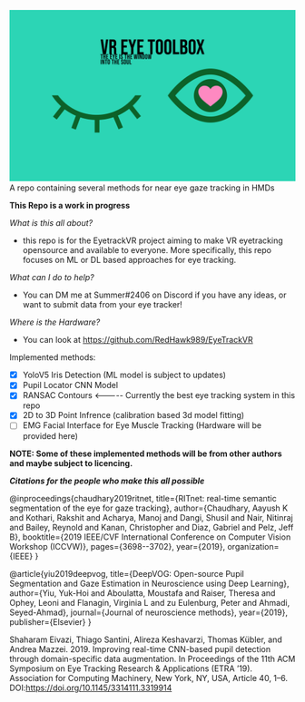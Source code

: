 ![GitHub Logo](/images/logo.png)
A repo containing several methods for near eye gaze tracking in HMDs

**This Repo is a work in progress**

*What is this all about?*

- this repo is for the EyetrackVR project aiming to make VR eyetracking opensource and available to everyone. More specifically, this repo focuses on ML or DL based approaches for eye tracking.

*What can I do to help?* 

- You can DM me at Summer#2406 on Discord if you have any ideas, or want to submit data from your eye tracker!

*Where is the Hardware?*

- You can look at https://github.com/RedHawk989/EyeTrackVR


Implemented methods:
- [X] YoloV5 Iris Detection (ML model is subject to updates)
- [X] Pupil Locator CNN Model  
- [X] RANSAC Contours <----- Currently the best eye tracking system in this repo
- [X] 2D to 3D Point Infrence (calibration based 3d model fitting)
- [ ] EMG Facial Interface for Eye Muscle Tracking (Hardware will be provided here) 

**NOTE: Some of these implemented methods will be from other authors and maybe subject to licencing.**






***Citations for the people who make this all possible***

@inproceedings{chaudhary2019ritnet,
  title={RITnet: real-time semantic segmentation of the eye for gaze tracking},
  author={Chaudhary, Aayush K and Kothari, Rakshit and Acharya, Manoj and Dangi, Shusil and Nair, Nitinraj and Bailey, Reynold and Kanan, Christopher and Diaz, Gabriel and Pelz, Jeff B},
  booktitle={2019 IEEE/CVF International Conference on Computer Vision Workshop (ICCVW)},
  pages={3698--3702},
  year={2019},
  organization={IEEE}
}

@article{yiu2019deepvog,
  title={DeepVOG: Open-source Pupil Segmentation and Gaze Estimation in Neuroscience using Deep Learning},
  author={Yiu, Yuk-Hoi and Aboulatta, Moustafa and Raiser, Theresa and Ophey, Leoni and Flanagin, Virginia L and zu Eulenburg, Peter and Ahmadi, Seyed-Ahmad},
  journal={Journal of neuroscience methods},
  year={2019},
  publisher={Elsevier}
}

Shaharam Eivazi, Thiago Santini, Alireza Keshavarzi, Thomas Kübler, and Andrea Mazzei. 2019.
Improving real-time CNN-based pupil detection through domain-specific data augmentation.
In Proceedings of the 11th ACM Symposium on Eye Tracking Research & Applications (ETRA ’19).
Association for Computing Machinery, New York, NY, USA, Article 40, 1–6.
DOI:https://doi.org/10.1145/3314111.3319914




